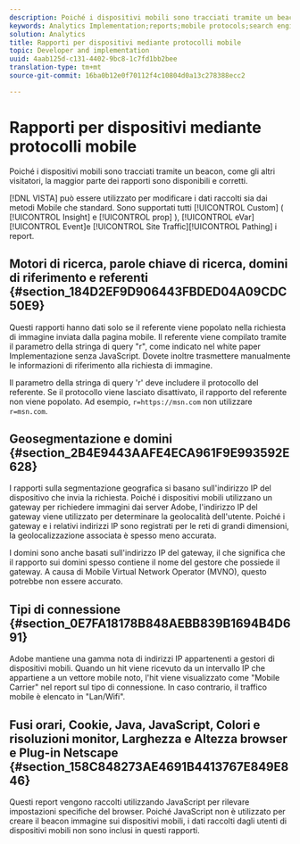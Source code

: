 ```yaml
---
description: Poiché i dispositivi mobili sono tracciati tramite un beacon, come gli altri visitatori, la maggior parte dei rapporti sono disponibili e corretti.
keywords: Analytics Implementation;reports;mobile protocols;search engines;search keywords;referring domains;referrers;geosegmentation;domains;connection type;time zone;cookies;java;javascript;monitor colors;monitor resolution;browser width;height;netscape plug-in
solution: Analytics
title: Rapporti per dispositivi mediante protocolli mobile
topic: Developer and implementation
uuid: 4aab125d-c131-4402-9bc8-1c7fd1bb2bee
translation-type: tm+mt
source-git-commit: 16ba0b12e0f70112f4c10804d0a13c278388ecc2

---
```



# Rapporti per dispositivi mediante protocolli mobile

Poiché i dispositivi mobili sono tracciati tramite un beacon, come gli altri visitatori, la maggior parte dei rapporti sono disponibili e corretti.

[!DNL VISTA] può essere utilizzato per modificare i dati raccolti sia dai metodi Mobile che standard. Sono supportati tutti [!UICONTROL Custom] ( [!UICONTROL Insight] e [!UICONTROL prop] ), [!UICONTROL eVar][!UICONTROL Event]e [!UICONTROL Site Traffic][!UICONTROL Pathing] i report.

## Motori di ricerca, parole chiave di ricerca, domini di riferimento e referenti {#section_184D2EF9D906443FBDED04A09CDC50E9}

Questi rapporti hanno dati solo se il referente viene popolato nella richiesta di immagine inviata dalla pagina mobile. Il referente viene compilato tramite il parametro della stringa di query "r", come indicato nel white paper Implementazione senza JavaScript. Dovete inoltre trasmettere manualmente le informazioni di riferimento alla richiesta di immagine.

Il parametro della stringa di query 'r' deve includere il protocollo del referente. Se il protocollo viene lasciato disattivato, il rapporto del referente non viene popolato. Ad esempio, `r=https://msn.com` non utilizzare `r=msn.com`.

## Geosegmentazione e domini {#section_2B4E9443AAFE4ECA961F9E993592E628}

I rapporti sulla segmentazione geografica si basano sull'indirizzo IP del dispositivo che invia la richiesta. Poiché i dispositivi mobili utilizzano un gateway per richiedere immagini dai server Adobe, l'indirizzo IP del gateway viene utilizzato per determinare la geolocalità dell'utente. Poiché i gateway e i relativi indirizzi IP sono registrati per le reti di grandi dimensioni, la geolocalizzazione associata è spesso meno accurata.

I domini sono anche basati sull'indirizzo IP del gateway, il che significa che il rapporto sui domini spesso contiene il nome del gestore che possiede il gateway. A causa di Mobile Virtual Network Operator (MVNO), questo potrebbe non essere accurato.

## Tipi di connessione {#section_0E7FA18178B848AEBB839B1694B4D691}

Adobe mantiene una gamma nota di indirizzi IP appartenenti a gestori di dispositivi mobili. Quando un hit viene ricevuto da un intervallo IP che appartiene a un vettore mobile noto, l'hit viene visualizzato come "Mobile Carrier" nel report sul tipo di connessione. In caso contrario, il traffico mobile è elencato in "Lan/Wifi".

## Fusi orari, Cookie, Java, JavaScript, Colori e risoluzioni monitor, Larghezza e Altezza browser e Plug-in Netscape {#section_158C848273AE4691B4413767E849E846}

Questi report vengono raccolti utilizzando JavaScript per rilevare impostazioni specifiche del browser. Poiché JavaScript non è utilizzato per creare il beacon immagine sui dispositivi mobili, i dati raccolti dagli utenti di dispositivi mobili non sono inclusi in questi rapporti.
